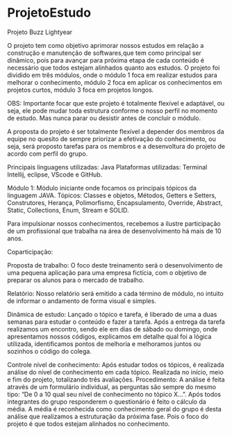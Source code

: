 # ProjetoEstudo
Projeto Buzz Lightyear


O projeto tem como objetivo aprimorar nossos estudos em relação a construção e manutenção de softwares,que tem como principal ser dinâmico, pois para avançar para próxima etapa de cada conteúdo é necessário que todos estejam alinhados quanto aos estudos. O projeto foi dividido em três módulos, onde o módulo 1 foca em realizar estudos para melhorar o conhecimento, módulo 2 foca em aplicar os conhecimentos em projetos curtos, módulo 3 foca em projetos longos.


OBS:
Importante focar que este projeto é totalmente flexível e adaptável, ou seja, ele pode mudar toda estrutura conforme o nosso perfil no momento de estudo. Mas nunca parar ou desistir antes de concluir o módulo.

A proposta do projeto é ser totalmente flexível a depender dos membros da equipe no quesito de sempre priorizar a efetivação do conhecimento, ou seja, será proposto tarefas para os membros e a desenvoltura do projeto de acordo com perfil do grupo.


Principais linguagens utilizadas: Java
Plataformas utilizadas: Terminal Intellij, eclipse, VScode e GitHub.

Módulo 1:
Módulo iniciante onde focamos os principais tópicos da linguagem JAVA.
Tópicos: Classes e objetos, Métodos, Getters e Setters, Construtores, Herança, Polimorfismo, Encapsulamento, Override, Abstract, Static, Collections, Enum, Stream e SOLID.

Para impulsionar nossos conhecimentos, recebemos a ilustre participação de um profissional que trabalha na área de desenvolvimento há mais de 10 anos.

Coparticipação:

Proposta de trabalho: O foco deste treinamento será o desenvolvimento de uma pequena aplicação para uma empresa fictícia, com o objetivo de preparar os alunos para o mercado de trabalho. 


Relatório: 
Nosso relatório será emitido a cada término de módulo, no intuito de informar o andamento de forma visual e simples.




Dinâmica de estudo: 
Lançado o tópico e tarefa, é liberado de uma a duas semanas para estudar o conteúdo e fazer a tarefa. Após a entrega da tarefa realizamos um encontro, sendo ele em dias de sábado ou domingo, onde apresentamos nossos códigos, explicamos em detalhe qual foi a lógica utilizada, identificamos pontos de melhoria e melhoramos juntos ou sozinhos o código do colega. 

Controle nível de conhecimento:
Após estudar todos os tópicos, é realizada análise do nível de conhecimento em cada tópico. Realizada no início, meio e fim do projeto, totalizando três avaliações.
Procedimento: A análise é feita através de um formulário individual, as perguntas são sempre do mesmo tipo: “De 0 a 10 qual seu nível de conhecimento no tópico X…”. Após todos integrantes do grupo responderem o questionário é feito o cálculo da média. A média é reconhecida como conhecimento geral do grupo é desta análise que realizamos a estruturação da próxima fase. Pois o foco do projeto é que todos estejam alinhados no conhecimento. 






